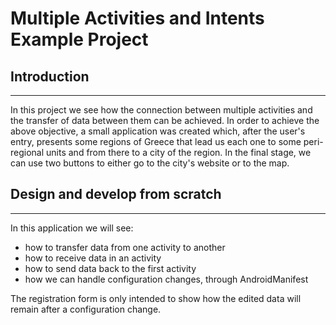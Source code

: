 # Multiple Activities and Intents Example Project

## Introduction
___

In this project we see how the connection between multiple activities and the transfer of data between them can be achieved. In order to achieve the above objective, a small application was created which, after the user's entry, presents some regions of Greece that lead us each one to some peri-regional units and from there to a city of the region. In the final stage, we can use two buttons to either go to the city's website or to the map.

## Design and develop from scratch
___

In this application we will see: 
* how to transfer data from one activity to another
* how to receive data in an activity
* how to send data back to the first activity
* how we can handle configuration changes, through AndroidManifest

The registration form is only intended to show how the edited data will remain after a configuration change.

